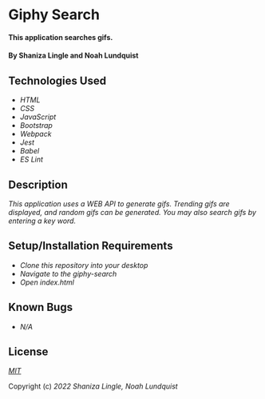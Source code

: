 # Giphy Search

#### This application searches gifs.

#### By Shaniza Lingle and Noah Lundquist


## Technologies Used

* _HTML_
* _CSS_
* _JavaScript_
* _Bootstrap_
* _Webpack_
* _Jest_
* _Babel_
* _ES Lint_

## Description
_This application uses a WEB API to generate gifs. Trending gifs are displayed, and random gifs can be generated. You may also search gifs by entering a key word._

## Setup/Installation Requirements

* _Clone this repository into your desktop_
* _Navigate to the giphy-search_
* _Open index.html_

## Known Bugs

* _N/A_
## License

_[MIT](https://en.wikipedia.org/wiki/MIT_License)_

Copyright (c) _2022_ _Shaniza Lingle,_ _Noah Lundquist_